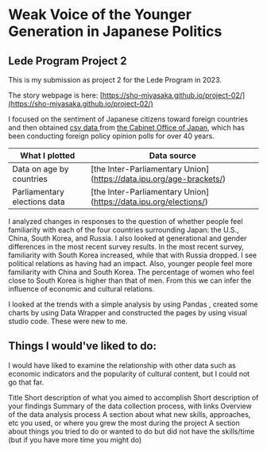 # Weak Voice of the Younger Generation in Japanese Politics

## Lede Program Project 2

This is my submission as project 2 for the Lede Program in 2023.

The story webpage is here: [https://sho-miyasaka.github.io/project-02/](https://sho-miyasaka.github.io/project-02/)

I focused on the sentiment of Japanese citizens toward foreign countries and then obtained [csv data
](https://survey.gov-online.go.jp/r04/r04-gaiko/) from [the Cabinet Office of Japan](https://www.cao.go.jp/index-e.html), which has been conducting foreign policy opinion polls for over 40 years.

|What I plotted|Data source|
|---|---|
|Data on age by countries|[the Inter-Parliamentary Union] (https://data.ipu.org/age-brackets/)|
|Parliamentary elections data|[the Inter-Parliamentary Union] (https://data.ipu.org/elections/)|


I analyzed changes in responses to the question of whether people feel familiarity with each of the four countries surrounding Japan: the U.S., China, South Korea, and Russia. I also looked at generational and gender differences in the most recent survey results.
In the most recent survey, familiarity with South Korea increased, while that with Russia dropped. I see political relations as having had an impact. Also, younger people feel more familiarity with China and South Korea. The percentage of women who feel close to South Korea is higher than that of men. From this we can infer the influence of economic and cultural relations.

I looked at the trends with a simple analysis by using Pandas , created some charts by using  Data Wrapper and constructed the pages by using visual studio code. These were new to me.

## Things I would've liked to do:
I would have liked to examine the relationship with other data such as economic indicators and the popularity of cultural content, but I could not go that far.


 
Title
Short description of what you aimed to accomplish
Short description of your findings
Summary of the data collection process, with links
Overview of the data analysis process
A section about what new skills, approaches, etc you used, or where you grew the most during the project
A section about things you tried to do or wanted to do but did not have the skills/time (but if you have more time you might do)
